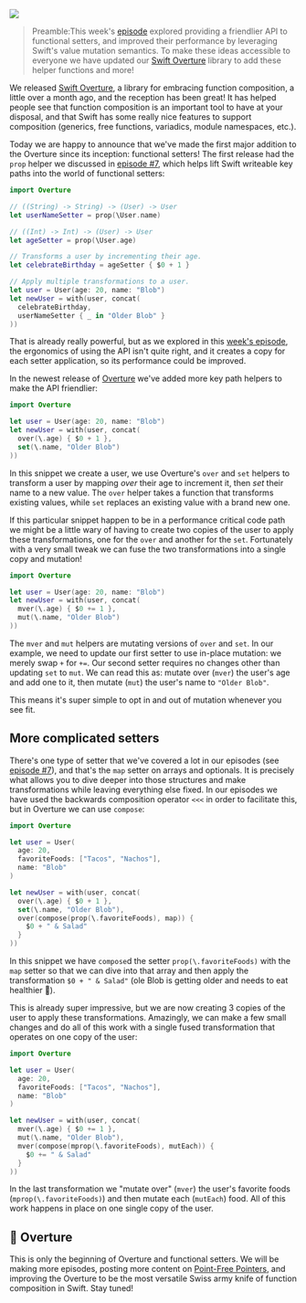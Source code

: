![](https://d1iqsrac68iyd8.cloudfront.net/posts/0004-overture-functional-setters/0004-poster-1.jpg)

> Preamble:This week's
> [episode](https://www.pointfree.co/episodes/ep15-setters-ergonomics-performance) explored
> providing a friendlier API to functional setters, and improved their performance by leveraging
> Swift's value mutation semantics. To make these ideas accessible to everyone we have updated our
> [Swift Overture](https://github.com/pointfreeco/swift-overture) library to add these helper
> functions and more!

We released [Swift Overture](https://github.com/pointfreeco/swift-overture), a library for embracing
function composition, a little over a month ago, and the reception has been great! It has helped
people see that function composition is an important tool to have at your disposal, and that Swift
has some really nice features to support composition (generics, free functions, variadics, module
namespaces, etc.).

Today we are happy to announce that we've made the first major addition to the Overture since its
inception: functional setters! The first release had the `prop` helper we discussed in
[episode #7](/episodes/ep7-setters-and-key-paths), which helps lift Swift writeable key paths into
the world of functional setters:

```swift
import Overture

// ((String) -> String) -> (User) -> User
let userNameSetter = prop(\User.name)

// ((Int) -> Int) -> (User) -> User
let ageSetter = prop(\User.age)

// Transforms a user by incrementing their age.
let celebrateBirthday = ageSetter { $0 + 1 }

// Apply multiple transformations to a user.
let user = User(age: 20, name: "Blob")
let newUser = with(user, concat(
  celebrateBirthday,
  userNameSetter { _ in "Older Blob" }
))
```

That is already really powerful, but as we explored in this
[week's episode](https://www.pointfree.co/episodes/ep15-setters-ergonomics-performance), the
ergonomics of using the API isn't quite right, and it creates a copy for each setter application, so
its performance could be improved.

In the newest release of [Overture](https://github.com/pointfreeco/swift-overture) we've added more
key path helpers to make the API friendlier:

```swift
import Overture

let user = User(age: 20, name: "Blob")
let newUser = with(user, concat(
  over(\.age) { $0 + 1 },
  set(\.name, "Older Blob")
))
```

In this snippet we create a user, we use Overture's `over` and `set` helpers to transform a user by
mapping _over_ their age to increment it, then _set_ their name to a new value. The `over` helper
takes a function that transforms existing values, while `set` replaces an existing value with a
brand new one.

If this particular snippet happen to be in a performance critical code path we might be a little
wary of having to create two copies of the user to apply these transformations, one for the `over`
and another for the `set`. Fortunately with a very small tweak we can fuse the two transformations
into a single copy and mutation!

```swift
import Overture

let user = User(age: 20, name: "Blob")
let newUser = with(user, concat(
  mver(\.age) { $0 += 1 },
  mut(\.name, "Older Blob")
))
```

The `mver` and `mut` helpers are mutating versions of `over` and `set`. In our example, we need to
update our first setter to use in-place mutation: we merely swap `+` for `+=`. Our second setter
requires no changes other than updating `set` to `mut`. We can read this as: mutate over (`mver`)
the user's age and add one to it, then mutate (`mut`) the user's name to `"Older Blob"`.

This means it's super simple to opt in and out of mutation whenever you see fit.

## More complicated setters

There's one type of setter that we've covered a lot in our episodes (see
[episode #7](https://www.pointfree.co/episodes/ep7-setters-and-key-paths)), and that's the `map`
setter on arrays and optionals. It is precisely what allows you to dive deeper into those structures
and make transformations while leaving everything else fixed. In our episodes we have used the
backwards composition operator `<<<` in order to facilitate this, but in Overture we can use
`compose`:

```swift
import Overture

let user = User(
  age: 20,
  favoriteFoods: ["Tacos", "Nachos"],
  name: "Blob"
)

let newUser = with(user, concat(
  over(\.age) { $0 + 1 },
  set(\.name, "Older Blob"),
  over(compose(prop(\.favoriteFoods), map)) {
    $0 + " & Salad"
  }
))
```

In this snippet we have `compose`d the setter `prop(\.favoriteFoods)` with the `map` setter so that
we can dive into that array and then apply the transformation `$0 + " & Salad"` (ole Blob is getting
older and needs to eat healthier 🙂).

This is already super impressive, but we are now creating 3 copies of the user to apply these
transformations. Amazingly, we can make a few small changes and do all of this work with a single
fused transformation that operates on one copy of the user:

```swift
import Overture

let user = User(
  age: 20,
  favoriteFoods: ["Tacos", "Nachos"],
  name: "Blob"
)

let newUser = with(user, concat(
  mver(\.age) { $0 += 1 },
  mut(\.name, "Older Blob"),
  mver(compose(mprop(\.favoriteFoods), mutEach)) {
    $0 += " & Salad"
  }
))
```

In the last transformation we "mutate over" (`mver`) the user's favorite foods
(`mprop(\.favoriteFoods)`) and then mutate each (`mutEach`) food. All of this work happens in place
on one single copy of the user.

## 🎼 Overture

This is only the beginning of Overture and functional setters. We will be making more episodes,
posting more content on [Point-Free Pointers](/blog), and improving the Overture to be the most
versatile Swiss army knife of function composition in Swift. Stay tuned!
